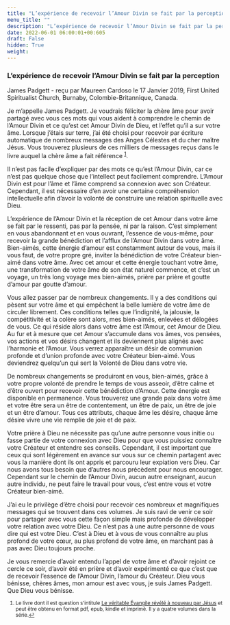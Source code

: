 ```yaml
---
title: "L’expérience de recevoir l’Amour Divin se fait par la perception"
menu_title: ""
description: "L’expérience de recevoir l’Amour Divin se fait par la perception"
date: 2022-06-01 06:00:01+00:605
draft: False
hidden: True
weight:
---
```

### L’expérience de recevoir l’Amour Divin se fait par la perception

James Padgett - reçu par Maureen Cardoso le 17 Janvier 2019, First United Spiritualist Church, Burnaby, Colombie-Britannique, Canada.

Je m’appelle James Padgett. Je voudrais féliciter la chère âme pour avoir partagé avec vous ces mots qui vous aident à comprendre le chemin de l’Amour Divin et ce qu’est cet Amour Divin de Dieu, et l’effet qu’il a sur votre âme. Lorsque j’étais sur terre, j’ai été choisi pour recevoir par écriture automatique de nombreux messages des Anges Célestes et du cher maître Jésus. Vous trouverez plusieurs de ces milliers de messages reçus dans le livre auquel la chère âme a fait référence <sup id="a1">[1](#f1)</sup>.

Il n’est pas facile d’expliquer par des mots ce qu’est l’Amour Divin, car ce n’est pas quelque chose que l’intellect peut facilement comprendre. L’Amour Divin est pour l’âme et l’âme comprend sa connexion avec son Créateur. Cependant, il est nécessaire d’en avoir une certaine compréhension intellectuelle afin d’avoir la volonté de construire une relation spirituelle avec Dieu.

L’expérience de l’Amour Divin et la réception de cet Amour dans votre âme se fait par le ressenti, pas par la pensée, ni par la raison. C’est simplement en vous abandonnant et en vous ouvrant, l’essence de vous-même, pour recevoir la grande bénédiction et l’afflux de l’Amour Divin dans votre âme. Bien-aimés, cette énergie d’amour est constamment autour de vous, mais il vous faut, de votre propre gré, inviter la bénédiction de votre Créateur bien-aimé dans votre âme. Avec cet amour et cette énergie touchant votre âme, une transformation de votre âme de son état naturel commence, et c’est un voyage, un très long voyage mes bien-aimés, prière par prière et goutte d’amour par goutte d’amour.

Vous allez passer par de nombreux changements. Il y a des conditions qui pèsent sur votre âme et qui empêchent la belle lumière de votre âme de circuler librement. Ces conditions telles que l’indignité, la jalousie, la compétitivité et la colère sont alors, mes bien-aimés, enlevées et délogées de vous. Ce qui réside alors dans votre âme est l’Amour, cet Amour de Dieu. Au fur et à mesure que cet Amour s’accumule dans vos âmes, vos pensées, vos actions et vos désirs changent et ils deviennent plus alignés avec l’harmonie et l’Amour. Vous verrez apparaître un désir de communion profonde et d’union profonde avec votre Créateur bien-aimé. Vous deviendrez quelqu’un qui sert la Volonté de Dieu dans votre vie.

De nombreux changements se produiront en vous, bien-aimés, grâce à votre propre volonté de prendre le temps de vous asseoir, d’être calme et d’être ouvert pour recevoir cette bénédiction d’Amour. Cette énergie est disponible en permanence. Vous trouverez une grande paix dans votre âme et votre être sera un être de contentement, un être de paix, un être de joie et un être d’amour. Tous ces attributs, chaque âme les désire, chaque âme désire vivre une vie remplie de joie et de paix.

Votre prière à Dieu ne nécessite pas qu’une autre personne vous initie ou fasse partie de votre connexion avec Dieu pour que vous puissiez connaître votre Créateur et entendre ses conseils. Cependant, il est important que ceux qui sont légèrement en avance sur vous sur ce chemin partagent avec vous la manière dont ils ont appris et parcouru leur expiation vers Dieu. Car nous avons tous besoin que d’autres nous précèdent pour nous encourager. Cependant sur le chemin de l’Amour Divin, aucun autre enseignant, aucun autre individu, ne peut faire le travail pour vous, c’est entre vous et votre Créateur bien-aimé.

J’ai eu le privilège d’être choisi pour recevoir ces nombreux et magnifiques messages qui se trouvent dans ces volumes. Je suis ravi de venir ce soir pour partager avec vous cette façon simple mais profonde de développer votre relation avec votre Dieu. Ce n’est pas à une autre personne de vous dire qui est votre Dieu. C’est à Dieu et à vous de vous connaître au plus profond de votre cœur, au plus profond de votre âme, en marchant pas à pas avec Dieu toujours proche.

Je vous remercie d’avoir entendu l’appel de votre âme et d’avoir rejoint ce cercle ce soir, d’avoir été en prière et d’avoir expérimenté ce que c’est que de recevoir l’essence de l’Amour Divin, l’amour du Créateur. Dieu vous bénisse, chères âmes, mon amour est avec vous, je suis James Padgett. Que Dieu vous bénisse.
<small>

1. <large id="f1"> Le livre dont il est question s'intitule [Le véritable Évangile révélé à nouveau par Jésus](/fr-james-padgett-messages/fr-according-publication-volume-tg/) et peut être obtenu en format pdf, epub, kindle et imprimé. Il y a quatre volumes dans la série.[↩](#a1)
